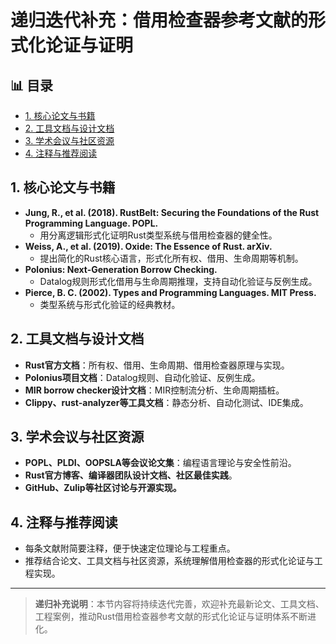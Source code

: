 ﻿# 递归迭代补充：借用检查器参考文献的形式化论证与证明


## 📊 目录

- [1. 核心论文与书籍](#1-核心论文与书籍)
- [2. 工具文档与设计文档](#2-工具文档与设计文档)
- [3. 学术会议与社区资源](#3-学术会议与社区资源)
- [4. 注释与推荐阅读](#4-注释与推荐阅读)


## 1. 核心论文与书籍

- **Jung, R., et al. (2018). RustBelt: Securing the Foundations of the Rust Programming Language. POPL.**
  - 用分离逻辑形式化证明Rust类型系统与借用检查器的健全性。
- **Weiss, A., et al. (2019). Oxide: The Essence of Rust. arXiv.**
  - 提出简化的Rust核心语言，形式化所有权、借用、生命周期等机制。
- **Polonius: Next-Generation Borrow Checking.**
  - Datalog规则形式化借用与生命周期推理，支持自动化验证与反例生成。
- **Pierce, B. C. (2002). Types and Programming Languages. MIT Press.**
  - 类型系统与形式化验证的经典教材。

## 2. 工具文档与设计文档

- **Rust官方文档**：所有权、借用、生命周期、借用检查器原理与实现。
- **Polonius项目文档**：Datalog规则、自动化验证、反例生成。
- **MIR borrow checker设计文档**：MIR控制流分析、生命周期插桩。
- **Clippy、rust-analyzer等工具文档**：静态分析、自动化测试、IDE集成。

## 3. 学术会议与社区资源

- **POPL、PLDI、OOPSLA等会议论文集**：编程语言理论与安全性前沿。
- **Rust官方博客、编译器团队设计文档、社区最佳实践**。
- **GitHub、Zulip等社区讨论与开源实现。**

## 4. 注释与推荐阅读

- 每条文献附简要注释，便于快速定位理论与工程重点。
- 推荐结合论文、工具文档与社区资源，系统理解借用检查器的形式化论证与工程实现。

---

> **递归补充说明**：本节内容将持续迭代完善，欢迎补充最新论文、工具文档、工程案例，推动Rust借用检查器参考文献的形式化论证与证明体系不断进化。
